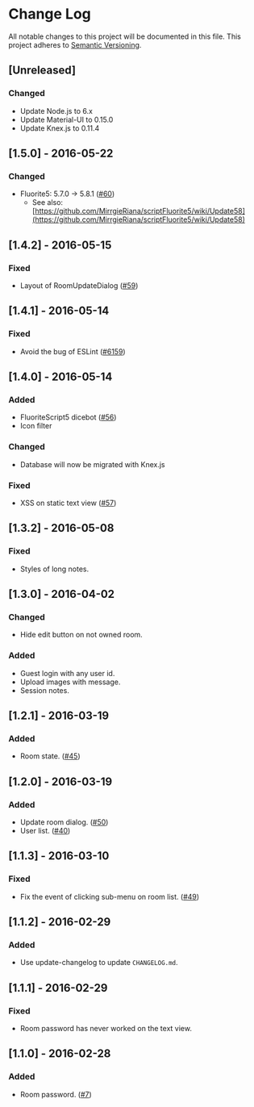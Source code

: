 # Change Log
All notable changes to this project will be documented in this file.
This project adheres to [Semantic Versioning](http://semver.org/).

## [Unreleased]
### Changed
- Update Node.js to 6.x
- Update Material-UI to 0.15.0
- Update Knex.js to 0.11.4

## [1.5.0] - 2016-05-22
### Changed
- Fluorite5: 5.7.0 -> 5.8.1 ([#60](https://github.com/ukatama/nekochat/pull/60))
  - See also: [https://github.com/MirrgieRiana/scriptFluorite5/wiki/Update58](https://github.com/MirrgieRiana/scriptFluorite5/wiki/Update58)

## [1.4.2] - 2016-05-15
### Fixed
- Layout of RoomUpdateDialog ([#59](https://github.com/ukatama/nekochat/issues/59))

## [1.4.1] - 2016-05-14
### Fixed
- Avoid the bug of ESLint ([#6159](https://github.com/eslint/eslint/issues/6159)) 

## [1.4.0] - 2016-05-14
### Added
- FluoriteScript5 dicebot ([#56](https://github.com/ukatama/nekochat/pull/56))
- Icon filter

### Changed
- Database will now be migrated with Knex.js

### Fixed
- XSS on static text view ([#57](https://github.com/ukatama/nekochat/issues/57))

## [1.3.2] - 2016-05-08
### Fixed
- Styles of long notes.

## [1.3.0] - 2016-04-02
### Changed
- Hide edit button on not owned room.

### Added
- Guest login with any user id.
- Upload images with message.
- Session notes.

## [1.2.1] - 2016-03-19
### Added
- Room state. ([#45](https://github.com/ukatama/nekochat/issues/45))

## [1.2.0] - 2016-03-19
### Added
- Update room dialog. ([#50](https://github.com/ukatama/nekochat/issues/50))
- User list. ([#40](https://github.com/ukatama/nekochat/issues/40))

## [1.1.3] - 2016-03-10
### Fixed
- Fix the event of clicking sub-menu on room list. ([#49](https://github.com/ukatama/nekochat/issues/49))

## [1.1.2] - 2016-02-29
### Added
- Use update-changelog to update `CHANGELOG.md`.

## [1.1.1] - 2016-02-29
### Fixed
- Room password has never worked on the text view.

## [1.1.0] - 2016-02-28
### Added
- Room password. ([#7](https://github.com/ukatama/nekochat/issues/7))
